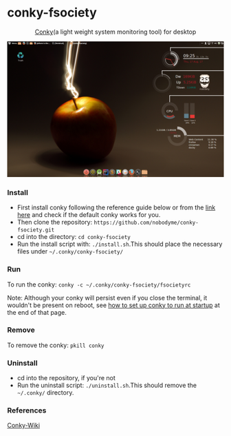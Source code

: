 # conky-fsociety
<div align="center">

[Conky](https://wiki.archlinux.org/index.php/conky)(a light weight system monitoring tool) for desktop

<img src="https://github.com/nobodyme/conky-fsociety/blob/master/screenshot-desktop.png">

</div>

### Install

  - First install conky following the reference guide below or from the [link here](https://www.shellhacks.com/install-configure-conky-linux-mint-ubuntu-debian/) and check if the default conky works for you.
  - Then clone the repository: `https://github.com/nobodyme/conky-fsociety.git`
  - cd into the directory: `cd conky-fsociety`
  - Run the install script with: `./install.sh`.This should place the necessary files under `~/.conky/conky-fsociety/`
  
### Run
	
To run the conky: `conky -c ~/.conky/conky-fsociety/fsocietyrc`

Note: Although your conky will persist even if you close the terminal, it wouldn't be present on reboot, see [how to set up conky to run at startup](https://www.shellhacks.com/install-configure-conky-linux-mint-ubuntu-debian/) at the end of that page.

### Remove 

To remove the conky: `pkill conky`
  
### Uninstall

 - cd into the repository, if you're not
 - Run the uninstall script: `./uninstall.sh`.This should remove the `~/.conky/` directory.
### References
[Conky-Wiki](https://github.com/brndnmtthws/conky)
